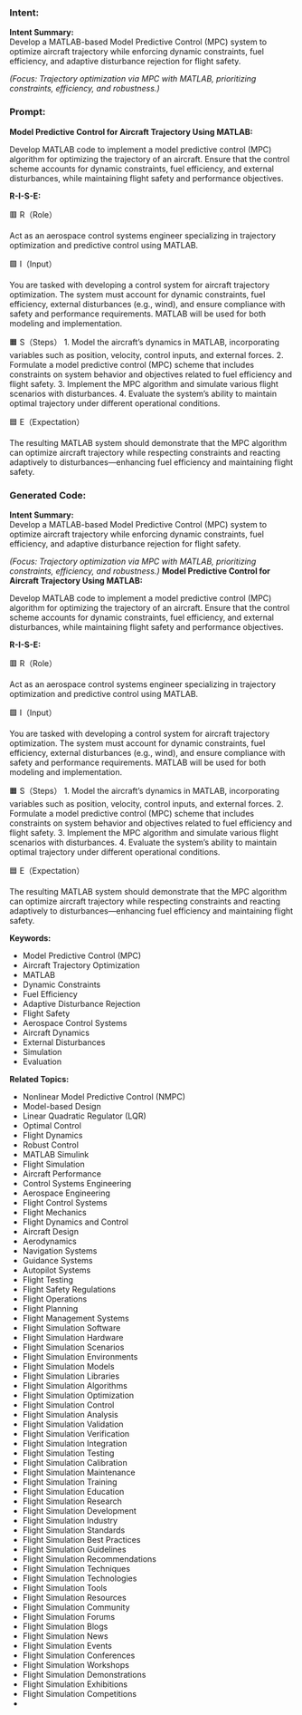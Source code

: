 ### Intent:
**Intent Summary:**  
Develop a MATLAB-based Model Predictive Control (MPC) system to optimize aircraft trajectory while enforcing dynamic constraints, fuel efficiency, and adaptive disturbance rejection for flight safety.  

*(Focus: Trajectory optimization via MPC with MATLAB, prioritizing constraints, efficiency, and robustness.)*

### Prompt:
**Model Predictive Control for Aircraft Trajectory Using MATLAB:**

Develop MATLAB code to implement a model predictive control (MPC) algorithm for optimizing the trajectory of an aircraft. Ensure that the control scheme accounts for dynamic constraints, fuel efficiency, and external disturbances, while maintaining flight safety and performance objectives.

**R-I-S-E:**

🟥 R（Role）

Act as an aerospace control systems engineer specializing in trajectory optimization and predictive control using MATLAB.

🟩 I（Input）

You are tasked with developing a control system for aircraft trajectory optimization. The system must account for dynamic constraints, fuel efficiency, external disturbances (e.g., wind), and ensure compliance with safety and performance requirements. MATLAB will be used for both modeling and implementation.

🟧 S（Steps）
	1.	Model the aircraft’s dynamics in MATLAB, incorporating variables such as position, velocity, control inputs, and external forces.
	2.	Formulate a model predictive control (MPC) scheme that includes constraints on system behavior and objectives related to fuel efficiency and flight safety.
	3.	Implement the MPC algorithm and simulate various flight scenarios with disturbances.
	4.	Evaluate the system’s ability to maintain optimal trajectory under different operational conditions.

🟦 E（Expectation）

The resulting MATLAB system should demonstrate that the MPC algorithm can optimize aircraft trajectory while respecting constraints and reacting adaptively to disturbances—enhancing fuel efficiency and maintaining flight safety.

### Generated Code:
**Intent Summary:**  
Develop a MATLAB-based Model Predictive Control (MPC) system to optimize aircraft trajectory while enforcing dynamic constraints, fuel efficiency, and adaptive disturbance rejection for flight safety.  

*(Focus: Trajectory optimization via MPC with MATLAB, prioritizing constraints, efficiency, and robustness.)*
**Model Predictive Control for Aircraft Trajectory Using MATLAB:**

Develop MATLAB code to implement a model predictive control (MPC) algorithm for optimizing the trajectory of an aircraft. Ensure that the control scheme accounts for dynamic constraints, fuel efficiency, and external disturbances, while maintaining flight safety and performance objectives.

**R-I-S-E:**

🟥 R（Role）

Act as an aerospace control systems engineer specializing in trajectory optimization and predictive control using MATLAB.

🟩 I（Input）

You are tasked with developing a control system for aircraft trajectory optimization. The system must account for dynamic constraints, fuel efficiency, external disturbances (e.g., wind), and ensure compliance with safety and performance requirements. MATLAB will be used for both modeling and implementation.

🟧 S（Steps）
	1.	Model the aircraft’s dynamics in MATLAB, incorporating variables such as position, velocity, control inputs, and external forces.
	2.	Formulate a model predictive control (MPC) scheme that includes constraints on system behavior and objectives related to fuel efficiency and flight safety.
	3.	Implement the MPC algorithm and simulate various flight scenarios with disturbances.
	4.	Evaluate the system’s ability to maintain optimal trajectory under different operational conditions.

🟦 E（Expectation）

The resulting MATLAB system should demonstrate that the MPC algorithm can optimize aircraft trajectory while respecting constraints and reacting adaptively to disturbances—enhancing fuel efficiency and maintaining flight safety.

**Keywords:**

- Model Predictive Control (MPC)
- Aircraft Trajectory Optimization
- MATLAB
- Dynamic Constraints
- Fuel Efficiency
- Adaptive Disturbance Rejection
- Flight Safety
- Aerospace Control Systems
- Aircraft Dynamics
- External Disturbances
- Simulation
- Evaluation

**Related Topics:**

- Nonlinear Model Predictive Control (NMPC)
- Model-based Design
- Linear Quadratic Regulator (LQR)
- Optimal Control
- Flight Dynamics
- Robust Control
- MATLAB Simulink
- Flight Simulation
- Aircraft Performance
- Control Systems Engineering
- Aerospace Engineering
- Flight Control Systems
- Flight Mechanics
- Flight Dynamics and Control
- Aircraft Design
- Aerodynamics
- Navigation Systems
- Guidance Systems
- Autopilot Systems
- Flight Testing
- Flight Safety Regulations
- Flight Operations
- Flight Planning
- Flight Management Systems
- Flight Simulation Software
- Flight Simulation Hardware
- Flight Simulation Scenarios
- Flight Simulation Environments
- Flight Simulation Models
- Flight Simulation Libraries
- Flight Simulation Algorithms
- Flight Simulation Optimization
- Flight Simulation Control
- Flight Simulation Analysis
- Flight Simulation Validation
- Flight Simulation Verification
- Flight Simulation Integration
- Flight Simulation Testing
- Flight Simulation Calibration
- Flight Simulation Maintenance
- Flight Simulation Training
- Flight Simulation Education
- Flight Simulation Research
- Flight Simulation Development
- Flight Simulation Industry
- Flight Simulation Standards
- Flight Simulation Best Practices
- Flight Simulation Guidelines
- Flight Simulation Recommendations
- Flight Simulation Techniques
- Flight Simulation Technologies
- Flight Simulation Tools
- Flight Simulation Resources
- Flight Simulation Community
- Flight Simulation Forums
- Flight Simulation Blogs
- Flight Simulation News
- Flight Simulation Events
- Flight Simulation Conferences
- Flight Simulation Workshops
- Flight Simulation Demonstrations
- Flight Simulation Exhibitions
- Flight Simulation Competitions
-
